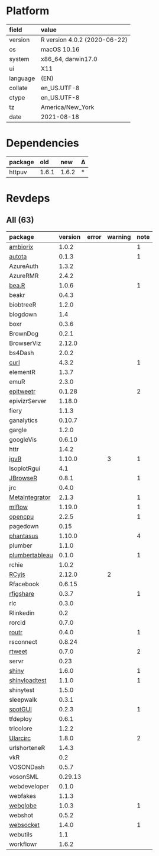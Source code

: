# Platform

|field    |value                        |
|:--------|:----------------------------|
|version  |R version 4.0.2 (2020-06-22) |
|os       |macOS  10.16                 |
|system   |x86_64, darwin17.0           |
|ui       |X11                          |
|language |(EN)                         |
|collate  |en_US.UTF-8                  |
|ctype    |en_US.UTF-8                  |
|tz       |America/New_York             |
|date     |2021-08-18                   |

# Dependencies

|package |old   |new   |Δ  |
|:-------|:-----|:-----|:--|
|httpuv  |1.6.1 |1.6.2 |*  |

# Revdeps

## All (63)

|package                                      |version |error |warning |note |
|:--------------------------------------------|:-------|:-----|:-------|:----|
|[ambiorix](problems.md#ambiorix)             |1.0.2   |      |        |1    |
|[autota](problems.md#autota)                 |0.1.3   |      |        |1    |
|AzureAuth                                    |1.3.2   |      |        |     |
|AzureRMR                                     |2.4.2   |      |        |     |
|[bea.R](problems.md#bear)                    |1.0.6   |      |        |1    |
|beakr                                        |0.4.3   |      |        |     |
|biobtreeR                                    |1.2.0   |      |        |     |
|blogdown                                     |1.4     |      |        |     |
|boxr                                         |0.3.6   |      |        |     |
|BrownDog                                     |0.2.1   |      |        |     |
|BrowserViz                                   |2.12.0  |      |        |     |
|bs4Dash                                      |2.0.2   |      |        |     |
|[curl](problems.md#curl)                     |4.3.2   |      |        |1    |
|elementR                                     |1.3.7   |      |        |     |
|emuR                                         |2.3.0   |      |        |     |
|[epitweetr](problems.md#epitweetr)           |0.1.28  |      |        |2    |
|epivizrServer                                |1.18.0  |      |        |     |
|fiery                                        |1.1.3   |      |        |     |
|ganalytics                                   |0.10.7  |      |        |     |
|gargle                                       |1.2.0   |      |        |     |
|googleVis                                    |0.6.10  |      |        |     |
|httr                                         |1.4.2   |      |        |     |
|[igvR](problems.md#igvr)                     |1.10.0  |      |3       |1    |
|IsoplotRgui                                  |4.1     |      |        |     |
|[JBrowseR](problems.md#jbrowser)             |0.8.1   |      |        |1    |
|jrc                                          |0.4.0   |      |        |     |
|[MetaIntegrator](problems.md#metaintegrator) |2.1.3   |      |        |1    |
|[mlflow](problems.md#mlflow)                 |1.19.0  |      |        |1    |
|[opencpu](problems.md#opencpu)               |2.2.5   |      |        |1    |
|pagedown                                     |0.15    |      |        |     |
|[phantasus](problems.md#phantasus)           |1.10.0  |      |        |4    |
|plumber                                      |1.1.0   |      |        |     |
|[plumbertableau](problems.md#plumbertableau) |0.1.0   |      |        |1    |
|rchie                                        |1.0.2   |      |        |     |
|[RCyjs](problems.md#rcyjs)                   |2.12.0  |      |2       |     |
|Rfacebook                                    |0.6.15  |      |        |     |
|[rfigshare](problems.md#rfigshare)           |0.3.7   |      |        |1    |
|rlc                                          |0.3.0   |      |        |     |
|Rlinkedin                                    |0.2     |      |        |     |
|rorcid                                       |0.7.0   |      |        |     |
|[routr](problems.md#routr)                   |0.4.0   |      |        |1    |
|rsconnect                                    |0.8.24  |      |        |     |
|[rtweet](problems.md#rtweet)                 |0.7.0   |      |        |2    |
|servr                                        |0.23    |      |        |     |
|[shiny](problems.md#shiny)                   |1.6.0   |      |        |1    |
|[shinyloadtest](problems.md#shinyloadtest)   |1.1.0   |      |        |1    |
|shinytest                                    |1.5.0   |      |        |     |
|sleepwalk                                    |0.3.1   |      |        |     |
|[spotGUI](problems.md#spotgui)               |0.2.3   |      |        |1    |
|tfdeploy                                     |0.6.1   |      |        |     |
|tricolore                                    |1.2.2   |      |        |     |
|[Ularcirc](problems.md#ularcirc)             |1.8.0   |      |        |2    |
|urlshorteneR                                 |1.4.3   |      |        |     |
|vkR                                          |0.2     |      |        |     |
|VOSONDash                                    |0.5.7   |      |        |     |
|vosonSML                                     |0.29.13 |      |        |     |
|webdeveloper                                 |0.1.0   |      |        |     |
|webfakes                                     |1.1.3   |      |        |     |
|[webglobe](problems.md#webglobe)             |1.0.3   |      |        |1    |
|webshot                                      |0.5.2   |      |        |     |
|[websocket](problems.md#websocket)           |1.4.0   |      |        |1    |
|webutils                                     |1.1     |      |        |     |
|workflowr                                    |1.6.2   |      |        |     |

